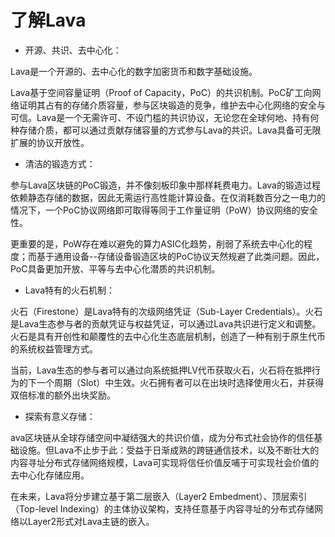 # 了解Lava

* 开源、共识、去中心化：

Lava是一个开源的、去中心化的数字加密货币和数字基础设施。

Lava基于空间容量证明（Proof of Capacity，PoC）的共识机制。PoC矿工向网络证明其占有的存储介质容量，参与区块锻造的竞争，维护去中心化网络的安全与可信。Lava是一个无需许可、不设门槛的共识协议，无论您在全球何地、持有何种存储介质，都可以通过贡献存储容量的方式参与Lava的共识。Lava具备可无限扩展的协议开放性。

* 清洁的锻造方式：

参与Lava区块链的PoC锻造，并不像刻板印象中那样耗费电力。Lava的锻造过程依赖静态存储的数据，因此无需运行高性能计算设备。在仅消耗数百分之一电力的情况下，一个PoC协议网络即可取得等同于工作量证明（PoW）协议网络的安全性。

更重要的是，PoW存在难以避免的算力ASIC化趋势，削弱了系统去中心化的程度；而基于通用设备--存储设备锻造区块的PoC协议天然规避了此类问题。因此，PoC具备更加开放、平等与去中心化潜质的共识机制。

* Lava特有的火石机制：

火石（Firestone）是Lava特有的次级网络凭证（Sub-Layer Credentials）。火石是Lava生态参与者的贡献凭证与权益凭证，可以通过Lava共识进行定义和调整。火石是具有开创性和颠覆性的去中心化生态底层机制，创造了一种有别于原生代币的系统权益管理方式。

当前，Lava生态的参与者可以通过向系统抵押LV代币获取火石，火石将在抵押行为的下一个周期（Slot）中生效。火石拥有者可以在出块时选择使用火石，并获得双倍标准的额外出块奖励。

* 探索有意义存储：

ava区块链从全球存储空间中凝结强大的共识价值，成为分布式社会协作的信任基础设施。但Lava不止步于此：受益于日渐成熟的跨链通信技术，以及不断壮大的内容寻址分布式存储网络规模，Lava可实现将信任价值反哺于可实现社会价值的去中心化存储应用。

在未来，Lava将分步建立基于第二层嵌入（Layer2 Embedment）、顶层索引（Top-level Indexing）的主体协议架构，支持任意基于内容寻址的分布式存储网络以Layer2形式对Lava主链的嵌入。



